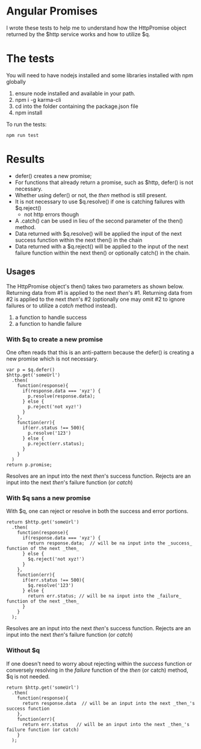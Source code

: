 # Angular Promises

I wrote these tests to help me to understand how the HttpPromise object returned by the $http service
works and how to utilize $q.

# The tests

You will need to have nodejs installed and some libraries installed with npm  globally

1. ensure node installed and available in your path.
2. npm i -g karma-cli
3. cd into the folder containing the package.json file
4. npm install

To run the tests:

    npm run test

# Results

- defer() creates a new promise;
- For functions that already return a promise, such as $http, defer() is not necessary.
- Whether using defer() or not, the _then_ method is still present.
- It is not necessary to use $q.resolve() if one is catching failures with $q.reject()
  - not http errors though
- A .catch() can be used in lieu of the second parameter of the then() method.
- Data returned with $q.resolve() will be applied the input of the next success function within the next then() in the chain
- Data returned with a $q.reject() will be applied to the input of the next failure function within the next then() or optionally catch() in the chain.

## Usages
The HttpPromise object's then() takes two parameters as shown below. Returning data from #1 is applied to the next _then_'s #1. Returning data from #2 is applied to the next _then_'s #2 (optionally one may omit #2 to ignore failures or to utilize a _catch_ method instead).

  1. a function to handle success
  2. a function to handle failure

### With $q to create a new promise
One often reads that this is an anti-pattern because the defer() is creating a new promise which is not necessary.

    var p = $q.defer()
    $http.get('someUrl')
      .then(
        function(response){
          if(response.data === 'xyz') {
            p.resolve(response.data);
          } else {
            p.reject('not xyz!')
          }
        },
        function(err){
          if(err.status !== 500){
            p.resolve('123')
          } else {
            p.reject(err.status);
          }
        }
      )
    return p.promise;


Resolves are an input into the next _then_'s success function. Rejects are an input into the next _then_'s failure function (or _catch_)

### With $q sans a new promise
With $q, one can reject or resolve in both the success and error portions.

    return $http.get('someUrl')
      .then(
        function(response){
          if(response.data === 'xyz') {
            return response.data;  // will be na input into the _success_ function of the next _then_
          } else {
            $q.reject('not xyz!')
          }
        },
        function(err){
          if(err.status !== 500){
            $q.resolve('123')
          } else {
            return err.status; // will be na input into the _failure_ function of the next _then_
          }
        }
      );

Resolves are an input into the next _then_'s success function. Rejects are an input into the next _then_'s failure function (or _catch_)

### Without $q
If one doesn't need to worry about rejecting within the _success_ function or conversely resolving in the _failure_ function of the _then_ (or catch) method, $q is not needed.

    return $http.get('someUrl')
      .then(
        function(response){
          return response.data  // will be an input into the next _then_'s success function
        },
        function(err){
          return err.status   // will be an input into the next _then_'s failure function (or catch)
        }
      );
